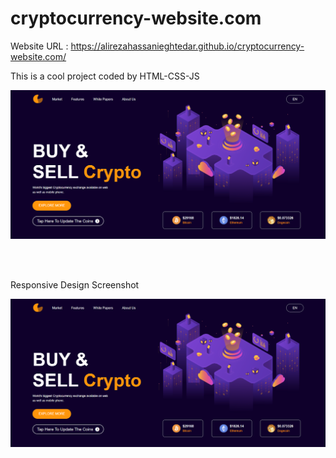 # cryptocurrency-website.com

Website URL : https://alirezahassanieghtedar.github.io/cryptocurrency-website.com/ <br>

This is a cool project coded by HTML-CSS-JS

![Website Screenshot](cryptocurrency-website.com.png)

<br><br>

Responsive Design Screenshot 

![Website Screenshot](cryptocurrency-website.com.png)
